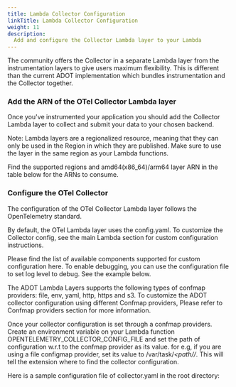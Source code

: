 ```yaml
---
title: Lambda Collector Configuration
linkTitle: Lambda Collector Configuration
weight: 11
description:
  Add and configure the Collector Lambda layer to your Lambda
---
```


The community offers the Collector in a separate Lambda layer from the instrumentation layers to give users maximum flexibility. This is different than the current ADOT implementation which bundles instrumentation and the Collector together.

### Add the ARN of the OTel Collector Lambda layer

Once you've instrumented your application you should add the Collector Lambda layer to collect and submit your data to your chosen backend.

Note: Lambda layers are a regionalized resource, meaning that they can only be used in the Region in which they are published. Make sure to use the layer in the same region as your Lambda functions.

Find the supported regions and amd64(x86_64)/arm64 layer ARN in the table below for the ARNs to consume.

### Configure the OTel Collector

The configuration of the OTel Collector Lambda layer follows the OpenTelemetry standard.

By default, the OTel Lambda layer uses the config.yaml. To customize the Collector config, see the main Lambda section for custom configuration instructions.

Please find the list of available components supported for custom configuration here. To enable debugging, you can use the configuration file to set log level to debug. See the example below.

The ADOT Lambda Layers supports the following types of confmap providers: file, env, yaml, http, https and s3. To customize the ADOT collector configuration using different Confmap providers, Please refer to Confmap providers section for more information.

Once your collector configuration is set through a confmap providers. Create an environment variable on your Lambda function OPENTELEMETRY_COLLECTOR_CONFIG_FILE and set the path of configuration w.r.t to the confmap provider as its value. for e.g, if you are using a file configmap provider, set its value to /var/task/*<path/<to>/<filename>*. This will tell the extension where to find the collector configuration.

Here is a sample configuration file of collector.yaml in the root directory:
